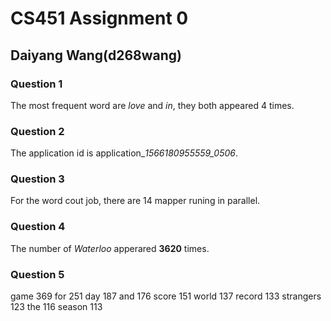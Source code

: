 # CS451 Assignment 0  
## Daiyang Wang(d268wang)  

### Question 1  
The most frequent word are *love* and *in*, they both appeared 4 times.  

### Question 2  
The application id is application_*1566180955559_0506*.  

### Question 3  
For the word cout job, there are 14 mapper runing in parallel.  

### Question 4  
The number of *Waterloo* apperared **3620** times.   

### Question 5
game	369
for	251
day	187
and	176
score	151
world	137
record	133
strangers	123
the	116
season	113
